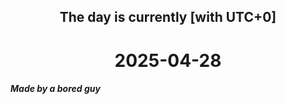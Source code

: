 <h2 align=center>The day is currently [with UTC+0]</h2>
<h1 align=center><!--TIME BEGIN-->2025-04-28<!--TIME END--></h1>
<h5>Made by a bored guy</h5>
